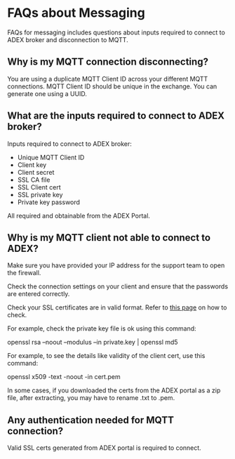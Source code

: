 # FAQs about Messaging

FAQs for messaging includes questions about inputs required to connect to ADEX broker and disconnection to MQTT. 

## Why is my MQTT connection disconnecting? 

You are using a duplicate MQTT Client ID across your different MQTT connections. MQTT Client ID should be unique in the exchange. You can generate one using a UUID.

## What are the inputs required to connect to ADEX broker?

Inputs required to connect to ADEX broker:

- Unique MQTT Client ID
- Client key
- Client secret
- SSL CA file
- SSL Client cert
- SSL private key
- Private key password

All required and obtainable from the ADEX Portal.

## Why is my MQTT client not able to connect to ADEX?

Make sure you have provided your IP address for the support team to open the firewall.

Check the connection settings on your client and ensure that the passwords are entered correctly.

Check your SSL certificates are in valid format. Refer to [this page](https://www.sslshopper.com/article-most-common-openssl-commands.html) on how to check.

For example, check the private key file is ok using this command:

openssl rsa –noout –modulus –in private.key | openssl md5

For example, to see the details like validity of the client cert, use this command:

openssl x509 -text -noout -in cert.pem

In some cases, if you downloaded the certs from the ADEX portal as a zip file, after extracting, you may have to rename .txt to .pem.

## Any authentication needed for MQTT connection?
  
Valid SSL certs generated from ADEX portal is required to connect.

